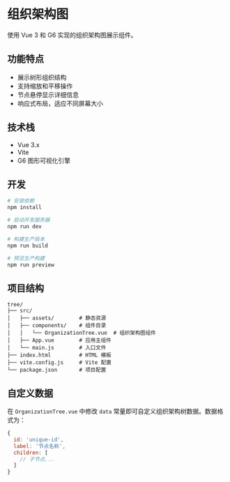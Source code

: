 # 组织架构图

使用 Vue 3 和 G6 实现的组织架构图展示组件。

## 功能特点

- 展示树形组织结构
- 支持缩放和平移操作
- 节点悬停显示详细信息
- 响应式布局，适应不同屏幕大小

## 技术栈

- Vue 3.x
- Vite
- G6 图形可视化引擎

## 开发

```bash
# 安装依赖
npm install

# 启动开发服务器
npm run dev

# 构建生产版本
npm run build

# 预览生产构建
npm run preview
```

## 项目结构

```
tree/
├── src/
│   ├── assets/        # 静态资源
│   ├── components/    # 组件目录
│   │   └── OrganizationTree.vue  # 组织架构图组件
│   ├── App.vue        # 应用主组件
│   └── main.js        # 入口文件
├── index.html         # HTML 模板
├── vite.config.js     # Vite 配置
└── package.json       # 项目配置
```

## 自定义数据

在 `OrganizationTree.vue` 中修改 `data` 常量即可自定义组织架构树数据。数据格式为：

```js
{
  id: 'unique-id',
  label: '节点名称',
  children: [
    // 子节点...
  ]
}
``` 